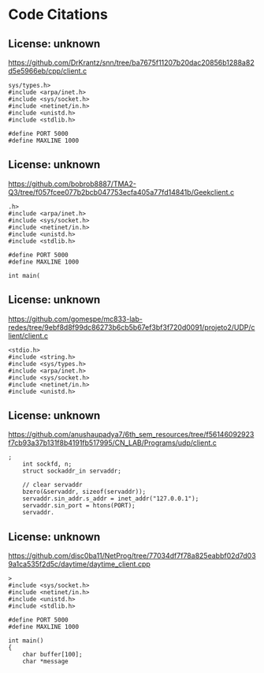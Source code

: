# Code Citations

## License: unknown
https://github.com/DrKrantz/snn/tree/ba7675f11207b20dac20856b1288a82d5e5966eb/cpp/client.c

```
sys/types.h>
#include <arpa/inet.h>
#include <sys/socket.h>
#include <netinet/in.h>
#include <unistd.h>
#include <stdlib.h>

#define PORT 5000
#define MAXLINE 1000
```


## License: unknown
https://github.com/bobrob8887/TMA2-Q3/tree/f057fcee077b2bcb047753ecfa405a77fd14841b/Geekclient.c

```
.h>
#include <arpa/inet.h>
#include <sys/socket.h>
#include <netinet/in.h>
#include <unistd.h>
#include <stdlib.h>

#define PORT 5000
#define MAXLINE 1000

int main(
```


## License: unknown
https://github.com/gomespe/mc833-lab-redes/tree/9ebf8d8f99dc86273b6cb5b67ef3bf3f720d0091/projeto2/UDP/client/client.c

```
<stdio.h>
#include <string.h>
#include <sys/types.h>
#include <arpa/inet.h>
#include <sys/socket.h>
#include <netinet/in.h>
#include <unistd.h>
```


## License: unknown
https://github.com/anushaupadya7/6th_sem_resources/tree/f56146092923f7cb93a37b131f8b4191fb517995/CN_LAB/Programs/udp/client.c

```
;
    int sockfd, n;
    struct sockaddr_in servaddr;

    // clear servaddr
    bzero(&servaddr, sizeof(servaddr));
    servaddr.sin_addr.s_addr = inet_addr("127.0.0.1");
    servaddr.sin_port = htons(PORT);
    servaddr.
```


## License: unknown
https://github.com/disc0ba11/NetProg/tree/77034df7f78a825eabbf02d7d039a1ca535f2d5c/daytime/daytime_client.cpp

```
>
#include <sys/socket.h>
#include <netinet/in.h>
#include <unistd.h>
#include <stdlib.h>

#define PORT 5000
#define MAXLINE 1000

int main()
{
    char buffer[100];
    char *message
```

